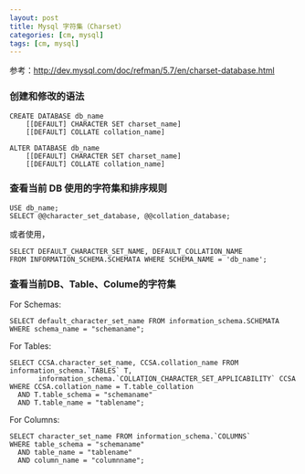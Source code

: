 ```yaml
---
layout: post
title: Mysql 字符集（Charset）
categories: [cm, mysql]
tags: [cm, mysql]
---
```




参考：<http://dev.mysql.com/doc/refman/5.7/en/charset-database.html>


### 创建和修改的语法

```
CREATE DATABASE db_name
    [[DEFAULT] CHARACTER SET charset_name]
    [[DEFAULT] COLLATE collation_name]

ALTER DATABASE db_name
    [[DEFAULT] CHARACTER SET charset_name]
    [[DEFAULT] COLLATE collation_name]
```

### 查看当前 DB 使用的字符集和排序规则

```
USE db_name;
SELECT @@character_set_database, @@collation_database;
```

或者使用，

```
SELECT DEFAULT_CHARACTER_SET_NAME, DEFAULT_COLLATION_NAME
FROM INFORMATION_SCHEMA.SCHEMATA WHERE SCHEMA_NAME = 'db_name';
```

### 查看当前DB、Table、Colume的字符集


For Schemas:

```
SELECT default_character_set_name FROM information_schema.SCHEMATA 
WHERE schema_name = "schemaname";
```

For Tables:

```
SELECT CCSA.character_set_name, CCSA.collation_name FROM information_schema.`TABLES` T,
       information_schema.`COLLATION_CHARACTER_SET_APPLICABILITY` CCSA
WHERE CCSA.collation_name = T.table_collation
  AND T.table_schema = "schemaname"
  AND T.table_name = "tablename";
```
  
For Columns:

```
SELECT character_set_name FROM information_schema.`COLUMNS` 
WHERE table_schema = "schemaname"
  AND table_name = "tablename"
  AND column_name = "columnname";
```




